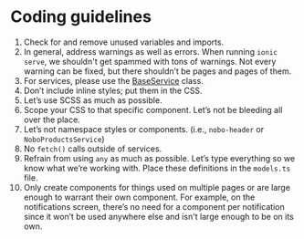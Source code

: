 # Coding guidelines
1. Check for and remove unused variables and imports.
1. In general, address warnings as well as errors. When running `ionic serve`, we shouldn't get spammed with tons of warnings. Not every warning can be fixed, but there shouldn’t be pages and pages of them.
1. For services, please use the [BaseService](src/services/BaseService.tsx) class.
1. Don’t include inline styles; put them in the CSS.
1. Let’s use SCSS as much as possible.
1. Scope your CSS to that specific component. Let’s not be bleeding all over the place.
1. Let’s not namespace styles or components. (i.e., `nobo-header` or `NoboProductsService`)
1. No `fetch()` calls outside of services.
1. Refrain from using `any` as much as possible. Let’s type everything so we know what we’re working with. Place these definitions in the `models.ts` file.
1. Only create components for things used on multiple pages or are large enough to warrant their own component. For example, on the notifications screen, there’s no need for a component per notification since it won’t be used anywhere else and isn't large enough to be on its own.
